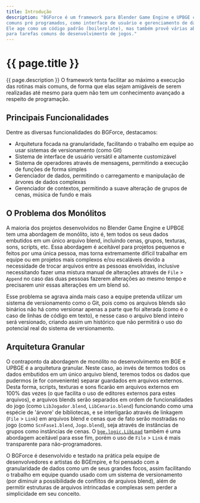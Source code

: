 ```yaml
---
title: Introdução
description: "BGForce é um framework para Blender Game Engine e UPBGE com sistemas
comuns pré programados, como interface de usuário e gerenciamento de dados.
Ele age como um código padrão (boilerplate), mas também provê várias abstrações
para tarefas comuns do desenvolvimento de jogos."
---
```


# {{ page.title }}

{{ page.description }}
O framework tenta facilitar ao máximo a execução das rotinas mais comuns, de
forma que elas sejam amigáveis de serem realizadas até mesmo para quem não
tem um conhecimento avançado a respeito de programação.

## Principais Funcionalidades
Dentre as diversas funcionalidades do BGForce, destacamos:

- Arquitetura focada na granularidade, facilitando o trabalho em equipe ao
usar sistemas de versionamento (como Git)
- Sistema de interface de usuário versátil e altamente customizável
- Sistema de operadores através de mensagens, permitindo a execução de
funções de forma simples
- Gerenciador de dados, permitindo o carregamento e manipulação de árvores
de dados complexas
- Gerenciador de contextos, permitindo a suave alteração de grupos de cenas,
música de fundo e mais

## O Problema dos Monólitos
A maioria dos projetos desenvolvidos no Blender Game Engine e UPBGE tem uma abordagem de monólito, isto é, tem todos os
seus dados embutidos em um único arquivo blend, incluindo cenas, grupos, texturas, sons, scripts, etc. Essa abordagem é
aceitável para projetos pequenos e feitos por uma única pessoa, mas torna extremamente difícil trabalhar em equipe ou em
projetos mais complexos e/ou escaláveis devido a necessidade de trocar arquivos entre as pessoas envolvidas, inclusive
necessitando fazer uma mistura manual de alterações através de `File` > `Append` no caso das duas pessoas fazerem alterações
ao mesmo tempo e precisarem unir essas alterações em um blend só.

Esse problema se agrava ainda mais caso a equipe pretenda utilizar um sistema de versionamento como o Git, pois como os
arquivos blends são binários não há como versionar apenas a parte que foi alterada (como é o caso de linhas de código em
texto), e nesse caso o arquivo blend inteiro será versionado, criando assim um histórico que não permitirá o uso do
potencial real do sistema de versionamento.

## Arquitetura Granular
O contraponto da abordagem de monólito no desenvolvimento em BGE e UPBGE é a arquitetura granular. Neste caso, ao invés de
termos todos os dados embutidos em um único arquivo blend, teremos todos os dados que pudermos (e for conveniente) separar
guardados em arquivos externos. Desta forma, scripts, texturas e sons ficarão em arquivos externos em 100% das vezes (o que
facilita o uso de editores externos para estes arquivos), e arquivos blends serão separados em ordem de funcionalidades do
jogo (como `LibJogador.blend`, `LibCenario.blend`) funcionando como uma espécie de 'árvore' de bibliotecas, e se
interligarão através de linkagem (`File` > `Link`) em arquivos blend e cenas que de fato serão mostradas no jogo (como
`ScnFase1.blend`, `Jogo.blend`), seja através de instâncias de grupos como instâncias de cenas.
O [`bge.logic.LibLoad`](https://docs.blender.org/api/2.79/bge.logic.html#bge.logic.LibLoad) também é uma abordagem aceitável para esse
fim, porém o uso de `File` > `Link` é mais transparente para não-programadores.

O BGForce é desenvolvido e testado na prática pela equipe de desenvolvedores e artistas do BGEmpire, e foi pensado com a
granularidade de dados como um de seus grandes focos, assim facilitando o trabalho em equipe quando usado com um sistema de
versionamento (por diminuir a possibilidade de conflitos de arquivos blend), além de permitir estruturas de arquivos intrincadas
e complexas sem perder a simplicidade em seu conceito.